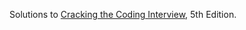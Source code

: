 Solutions to [Cracking the Coding Interview](http://www.crackingthecodinginterview.com/), 5th Edition.
